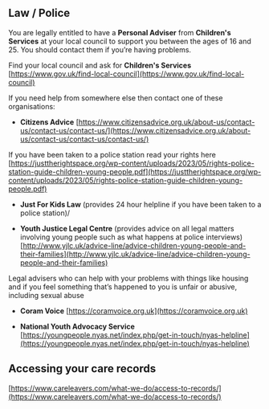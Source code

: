 
## <i class="fas fa-gavel"></i> Law / Police

You are legally entitled to have a **Personal Adviser** from **Children's Services** at your local council to support you between the ages of 16 and 25. You should contact them if you’re having problems.

Find your local council and ask for **Children's Services**
[https://www.gov.uk/find-local-council](https://www.gov.uk/find-local-council)

If you need help from somewhere else then contact one of these organisations:

* **Citizens Advice** [https://www.citizensadvice.org.uk/about-us/contact-us/contact-us/contact-us/](https://www.citizensadvice.org.uk/about-us/contact-us/contact-us/contact-us/)

If you have been taken to a police station read your rights here 
[https://justtherightspace.org/wp-content/uploads/2023/05/rights-police-station-guide-children-young-people.pdf](https://justtherightspace.org/wp-content/uploads/2023/05/rights-police-station-guide-children-young-people.pdf)

* **Just For Kids Law** (provides 24 hour helpline if you have been taken to a police station)/

* **Youth Justice Legal Centre** (provides advice on all legal matters involving young people such as what happens at police interviews)
 [http://www.yjlc.uk/advice-line/advice-children-young-people-and-their-families](http://www.yjlc.uk/advice-line/advice-children-young-people-and-their-families) 

Legal advisers who can help with your problems with things like 
housing and if you feel something that’s happened to you is unfair or abusive, including sexual abuse

* **Coram Voice** [https://coramvoice.org.uk](https://coramvoice.org.uk)

* **National Youth Advocacy Service**
[https://youngpeople.nyas.net/index.php/get-in-touch/nyas-helpline](https://youngpeople.nyas.net/index.php/get-in-touch/nyas-helpline)



##  Accessing your care records

[https://www.careleavers.com/what-we-do/access-to-records/](https://www.careleavers.com/what-we-do/access-to-records/) 
